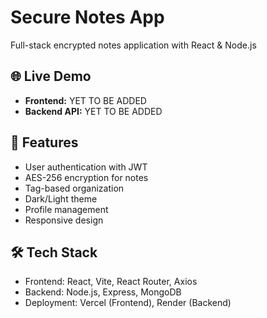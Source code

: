# Secure Notes App

Full-stack encrypted notes application with React & Node.js

## 🌐 Live Demo
- **Frontend:** YET TO BE ADDED
- **Backend API:** YET TO BE ADDED

## 🚀 Features
- User authentication with JWT
- AES-256 encryption for notes
- Tag-based organization
- Dark/Light theme
- Profile management
- Responsive design

## 🛠️ Tech Stack
- Frontend: React, Vite, React Router, Axios
- Backend: Node.js, Express, MongoDB
- Deployment: Vercel (Frontend), Render (Backend)
